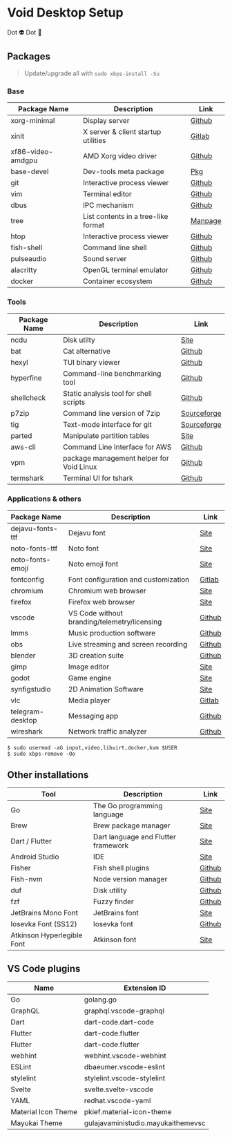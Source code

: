 # Void Desktop Setup

Dot 👽 Dot 🦎

## Packages

> Update/upgrade all with `sudo xbps-install -Su`

### Base

| Package Name | Description | Link   |
|--------------|-------------|--------|
| xorg-minimal | Display server                      | [Github](https://github.com/freedesktop/xorg-xserver) |
| xinit        | X server & client startup utilities | [Gitlab](https://gitlab.freedesktop.org/xorg/app/xinit) |
| xf86-video-amdgpu | AMD Xorg video driver          | [Github](https://github.com/freedesktop/xorg-xf86-video-amdgpu) |
| base-devel   | Dev-tools meta package              | [Pkg](https://github.com/void-linux/void-packages/blob/master/srcpkgs/base-devel/template) |
| git          | Interactive process viewer          | [Github](https://github.com/git/git) |
| vim          | Terminal editor                     | [Github](https://github.com/vim/vim) |
| dbus         | IPC mechanism                       | [Github](https://github.com/freedesktop/dbus) |
| tree         | List contents in a tree-like format | [Manpage](https://linux.die.net/man/1/tree) |
| htop         | Interactive process viewer          | [Github](https://github.com/htop-dev/htop) |
| fish-shell   | Command line shell                  | [Github](https://github.com/fish-shell/fish-shell) |
| pulseaudio   | Sound server                        | [Github](https://github.com/pulseaudio/pulseaudio) |
| alacritty    | OpenGL terminal emulator            | [Github](https://github.com/alacritty/alacritty) |
| docker       | Container ecosystem                 | [Github](https://github.com/moby/moby) |

### Tools

| Package Name | Description | Link   |
|--------------|-------------|--------|
| ncdu         | Disk utilty | [Site](https://dev.yorhel.nl/ncdu) |
| bat          | Cat alternative | [Github](https://github.com/sharkdp/bat) |
| hexyl        | TUI binary viewer | [Github](https://github.com/sharkdp/hexyl) |
| hyperfine    | Command-line benchmarking tool | [Github](https://github.com/sharkdp/hyperfine) |
| shellcheck   | Static analysis tool for shell scripts | [Github](https://github.com/koalaman/shellcheck) |
| p7zip        | Command line version of 7zip | [Sourceforge](https://sourceforge.net/projects/p7zip/) |
| tig          | Text-mode interface for git | [Sourceforge](https://github.com/jonas/tig) |
| parted       | Manipulate partition tables | [Site](https://savannah.gnu.org/git/?group=parted) |
| aws-cli      | Command Line Interface for AWS | [Github](https://github.com/aws/aws-cli) |
| vpm          | package management helper for Void Linux | [Github](https://github.com/netzverweigerer/vpm) |
| termshark    | Terminal UI for tshark | [Github](https://github.com/gcla/termshark) |

### Applications & others

| Package Name        | Description | Link   |
|---------------------|-------------|--------|
| dejavu-fonts-ttf    | Dejavu font | [Site](https://dejavu-fonts.github.io/) |
| noto-fonts-ttf      | Noto font | [Site](https://www.google.com/get/noto/) |
| noto-fonts-emoji    | Noto emoji font | [Site](https://www.google.com/get/noto/) |
| fontconfig          | Font configuration and customization | [Gitlab](https://gitlab.freedesktop.org/fontconfig/fontconfig) |
| chromium            | Chromium web browser | [Site](https://www.chromium.org/Home) |
| firefox             | Firefox web browser | [Site](https://www.mozilla.org/en-US/firefox/new/) |
| vscode              | VS Code without branding/telemetry/licensing | [Github](https://github.com/VSCodium/vscodium) |
| lmms                | Music production software | [Github](https://github.com/LMMS/lmms) |
| obs                 | Live streaming and screen recording | [Github](https://github.com/obsproject/obs-studio) |
| blender             | 3D creation suite | [Github](https://github.com/blender/blender) |
| gimp                | Image editor | [Site](https://www.gimp.org/) |
| godot               | Game engine | [Site](https://godotengine.org/) |
| synfigstudio        | 2D Animation Software | [Site](https://www.synfig.org/) |
| vlc                 | Media player  | [Gitlab](https://code.videolan.org/videolan/vlc) |
| telegram-desktop    | Messaging app | [Github](https://github.com/telegramdesktop/tdesktop) |
| wireshark           | Network traffic analyzer | [Github](https://github.com/wireshark/wireshark) |

```console
$ sudo usermod -aG input,video,libvirt,docker,kvm $USER
$ sudo xbps-remove -Oo
```

## Other installations

| Tool                       | Description | Link   |
|----------------------------|-------------|--------|
| Go                         | The Go programming language | [Site](https://golang.org/dl/) |
| Brew                       | Brew package manager | [Site](https://brew.sh/) |
| Dart / Flutter             | Dart language and Flutter framework | [Site](https://flutter.dev/docs/get-started/install/linux) |
| Android Studio             | IDE | [Site](https://developer.android.com/studio) |
| Fisher                     | Fish shell plugins | [Github](https://github.com/jorgebucaran/fisher) |
| Fish-nvm                   | Node version manager | [Github](https://github.com/jorgebucaran/fish-nvm) |
| duf                        | Disk utility | [Github](https://github.com/muesli/duf) |
| fzf                        | Fuzzy finder | [Github](https://github.com/junegunn/fzf) |
| JetBrains Mono Font        | JetBrains font| [Site](https://www.jetbrains.com/lp/mono/) |
| Iosevka Font (SS12)        | Iosevka font | [Github](https://github.com/be5invis/Iosevka/releases) |
| Atkinson Hyperlegible Font | Atkinson font | [Site](https://fontesk.com/atkinson-hyperlegible-font/) |

## VS Code plugins

| Name                | Extension ID                       |
|---------------------|------------------------------------|
| Go                  | golang.go                          |
| GraphQL             | graphql.vscode-graphql             |
| Dart                | dart-code.dart-code                |
| Flutter             | dart-code.flutter                  |
| Flutter             | dart-code.flutter                  |
| webhint             | webhint.vscode-webhint             |
| ESLint              | dbaeumer.vscode-eslint             |
| stylelint           | stylelint.vscode-stylelint         |
| Svelte              | svelte.svelte-vscode               |
| YAML                | redhat.vscode-yaml                 |
| Material Icon Theme | pkief.material-icon-theme          |
| Mayukai Theme       | gulajavaministudio.mayukaithemevsc |

<style>
table {
	width:100%;
}
</style>